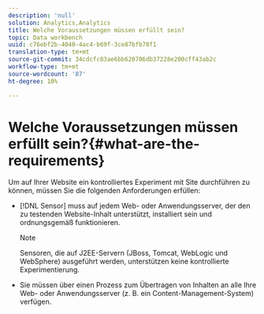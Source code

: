 ```yaml
---
description: 'null'
solution: Analytics,Analytics
title: Welche Voraussetzungen müssen erfüllt sein?
topic: Data workbench
uuid: c76ebf2b-4040-4ac4-b69f-3ce87bfb78f1
translation-type: tm+mt
source-git-commit: 34cdcfc83ae6bb620706db37228e200cff43ab2c
workflow-type: tm+mt
source-wordcount: '87'
ht-degree: 10%

---
```



# Welche Voraussetzungen müssen erfüllt sein?{#what-are-the-requirements}

Um auf Ihrer Website ein kontrolliertes Experiment mit Site durchführen zu können, müssen Sie die folgenden Anforderungen erfüllen:

* [!DNL Sensor] muss auf jedem Web- oder Anwendungsserver, der den zu testenden Website-Inhalt unterstützt, installiert sein und ordnungsgemäß funktionieren.

   >[!NOTE]
   >
   >Sensoren, die auf J2EE-Servern (JBoss, Tomcat, WebLogic und WebSphere) ausgeführt werden, unterstützen keine kontrollierte Experimentierung.

* Sie müssen über einen Prozess zum Übertragen von Inhalten an alle Ihre Web- oder Anwendungsserver (z. B. ein Content-Management-System) verfügen.

